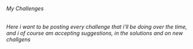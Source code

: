 ###### My Challenges

*Here i want to be posting every challenge that i'll be doing over the time, and i of course am accepting suggestions, in the solutions and on new challgens*